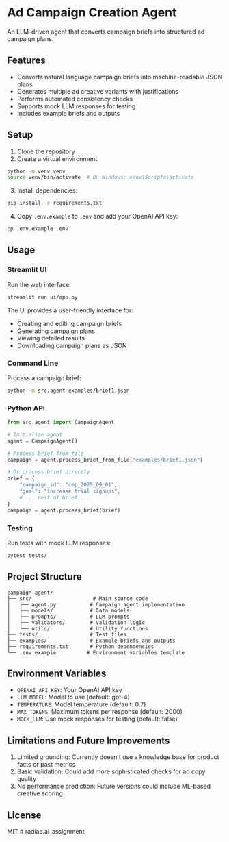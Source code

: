 # Ad Campaign Creation Agent

An LLM-driven agent that converts campaign briefs into structured ad campaign plans.

## Features

- Converts natural language campaign briefs into machine-readable JSON plans
- Generates multiple ad creative variants with justifications
- Performs automated consistency checks
- Supports mock LLM responses for testing
- Includes example briefs and outputs

## Setup

1. Clone the repository
2. Create a virtual environment:
```bash
python -m venv venv
source venv/bin/activate  # On Windows: venv\Scripts\activate
```

3. Install dependencies:
```bash
pip install -r requirements.txt
```

4. Copy `.env.example` to `.env` and add your OpenAI API key:
```bash
cp .env.example .env
```

## Usage

### Streamlit UI

Run the web interface:

```bash
streamlit run ui/app.py
```

The UI provides a user-friendly interface for:
- Creating and editing campaign briefs
- Generating campaign plans
- Viewing detailed results
- Downloading campaign plans as JSON

### Command Line

Process a campaign brief:

```bash
python -m src.agent examples/brief1.json
```

### Python API

```python
from src.agent import CampaignAgent

# Initialize agent
agent = CampaignAgent()

# Process brief from file
campaign = agent.process_brief_from_file("examples/brief1.json")

# Or process brief directly
brief = {
    "campaign_id": "cmp_2025_09_01",
    "goal": "increase trial signups",
    # ... rest of brief ...
}
campaign = agent.process_brief(brief)
```

### Testing

Run tests with mock LLM responses:

```bash
pytest tests/
```

## Project Structure

```
campaign-agent/
├── src/                    # Main source code
│   ├── agent.py           # Campaign agent implementation
│   ├── models/            # Data models
│   ├── prompts/           # LLM prompts
│   ├── validators/        # Validation logic
│   └── utils/             # Utility functions
├── tests/                 # Test files
├── examples/              # Example briefs and outputs
├── requirements.txt       # Python dependencies
└── .env.example          # Environment variables template
```

## Environment Variables

- `OPENAI_API_KEY`: Your OpenAI API key
- `LLM_MODEL`: Model to use (default: gpt-4)
- `TEMPERATURE`: Model temperature (default: 0.7)
- `MAX_TOKENS`: Maximum tokens per response (default: 2000)
- `MOCK_LLM`: Use mock responses for testing (default: false)

## Limitations and Future Improvements

1. Limited grounding: Currently doesn't use a knowledge base for product facts or past metrics
2. Basic validation: Could add more sophisticated checks for ad copy quality
3. No performance prediction: Future versions could include ML-based creative scoring

## License

MIT
#   r a d i a c . a i _ a s s i g n m e n t  
 
